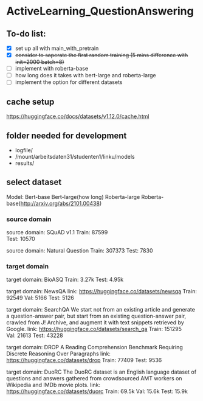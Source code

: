# ActiveLearning_QuestionAnswering

## To-do list:
- [x] set up all with main_with_pretrain
- [x] ~~consider to saperate the first random training (5 mins difference with init=2000 batch=8)~~
- [ ] implement with roberta-base
- [ ] how long does it takes with bert-large and roberta-large
- [ ] implement the option for different datasets

## cache setup

https://huggingface.co/docs/datasets/v1.12.0/cache.html

## folder needed for development

- logfile/
- /mount/arbeitsdaten31/studenten1/linku/models
- results/

## select dataset
Model: Bert-base Bert-large(how long) Roberta-large Roberta-base(http://arxiv.org/abs/2101.00438)

### source domain

source domain: SQuAD v1.1
Train: 87599	
Test: 10570

source domain: Natural Question
Train: 307373
Test: 7830

### target domain

target domain: BioASQ
Train: 3.27k
Test: 4.95k

target domain: NewsQA
link: https://huggingface.co/datasets/newsqa
Train: 92549
Val: 5166
Test: 5126

target domain: SearchQA
  We start not from an existing article and generate a question-answer pair, but start from an existing question-answer pair, crawled from J! Archive, and augment it with text snippets retrieved by Google.
link: https://huggingface.co/datasets/search_qa
Train: 151295	
Val: 21613
Test: 43228

target domain: DROP
  A Reading Comprehension Benchmark Requiring Discrete Reasoning Over Paragraphs
link: https://huggingface.co/datasets/drop
Train: 77409
Test: 9536

target domain: DuoRC
  The DuoRC dataset is an English language dataset of questions and answers gathered from crowdsourced AMT workers on Wikipedia and IMDb movie plots.
link: https://huggingface.co/datasets/duorc
Train: 69.5k
Val: 15.6k
Test: 15.9k
